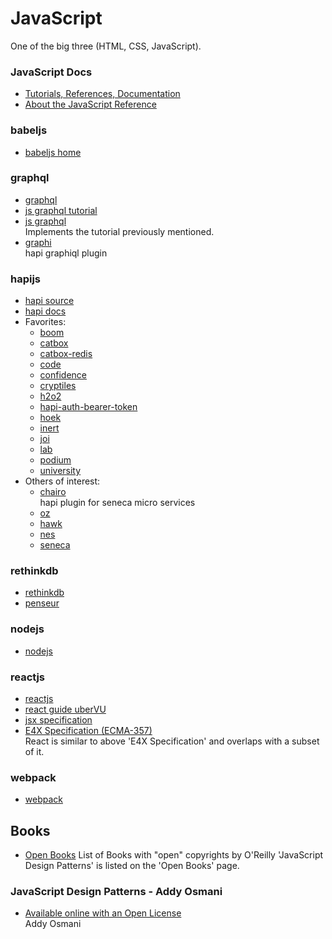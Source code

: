 # JavaScript 
One of the big three (HTML, CSS, JavaScript).

### JavaScript Docs
* [Tutorials, References, Documentation](https://developer.mozilla.org/en-US/docs/Web/JavaScript/Reference/About)
* [About the JavaScript Reference](https://developer.mozilla.org/en-US/docs/Web/JavaScript/Reference/About)

### babeljs
* [babeljs home](https://babeljs.io) 

### graphql
* [graphql](https://graphql.org)
* [js graphql tutorial](https://graphql.org/graphql-js/)
* [js graphql](https://github.com/graphql/graphql-js/) <br/>
  Implements the tutorial previously mentioned.
* [graphi](https://github.com/geek/graphi) <br/>
  hapi graphiql plugin

### hapijs
* [hapi source](https://github.com/hapijs/hapi) 
* [hapi docs](https://github.com/hapijs/hapi) 
* Favorites:
  - [boom](https://github.com/hapijs/boom)
  - [catbox](https://github.com/hapijs/catbox)
  - [catbox-redis](https://github.com/hapijs/catbox-redis)
  - [code](https://github.com/hapijs/code)
  - [confidence](https://github.com/hapijs/confidence)
  - [cryptiles](https://github.com/hapijs/cryptiles)
  - [h2o2](https://github.com/hapijs/h2o2)
  - [hapi-auth-bearer-token](https://github.com/johnbrett/hapi-auth-bearer-token)
  - [hoek](https://github.com/hapijs/hoek)
  - [inert](https://github.com/hapijs/inert)
  - [joi](https://github.com/hapijs/joi)
  - [lab](https://github.com/hapijs/lab)
  - [podium](https://github.com/hapijs/podium)
  - [university](https://github.com/hapijs/podium)
* Others of interest:
  - [chairo](https://github.com/hapijs/chairo) <br/>
    hapi plugin for seneca micro services
  - [oz](https://github.com/hueniverse/oz)
  - [hawk](https://github.com/hueniverse/hawk)
  - [nes](https://github.com/hapijs/nes)
  - [seneca](https://github.com/senecajs/seneca)

### rethinkdb
  * [rethinkdb](https://www.rethinkdb.com)
  * [penseur](https://github.com/hueniverse/penseur)

### nodejs
* [nodejs](https://nodejs.org)

### reactjs
* [reactjs](https://reactjs.org) 
* [react guide uberVU](https://github.com/uberVU/react-guide/blob/master/props-vs-state.md)
* [jsx specification](https://facebook.github.io/jsx/)
* [E4X Specification (ECMA-357)](http://www.ecma-international.org/publications/files/ECMA-ST-WITHDRAWN/Ecma-357.pdf) <br/>
  React is similar to above 'E4X Specification' and overlaps with a subset of it.


### webpack
* [webpack]() 

## Books
* [Open Books](https://www.oreilly.com/openbook/) List of Books with "open" copyrights by O'Reilly 
  'JavaScript Design Patterns' is listed on the 'Open Books' page.

### JavaScript Design Patterns - Addy Osmani
* [Available online with an Open License](https://addyosmani.com/resources/essentialjsdesignpatterns/book/) <br/> Addy Osmani





